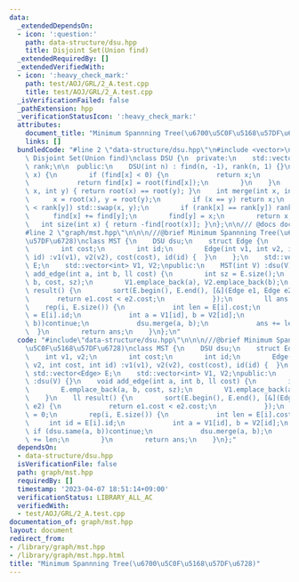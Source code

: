 ```yaml
---
data:
  _extendedDependsOn:
  - icon: ':question:'
    path: data-structure/dsu.hpp
    title: Disjoint Set(Union find)
  _extendedRequiredBy: []
  _extendedVerifiedWith:
  - icon: ':heavy_check_mark:'
    path: test/AOJ/GRL/2_A.test.cpp
    title: test/AOJ/GRL/2_A.test.cpp
  _isVerificationFailed: false
  _pathExtension: hpp
  _verificationStatusIcon: ':heavy_check_mark:'
  attributes:
    document_title: "Minimum Spannning Tree(\u6700\u5C0F\u5168\u57DF\u6728)"
    links: []
  bundledCode: "#line 2 \"data-structure/dsu.hpp\"\n#include <vector>\n\n/// @brief\
    \ Disjoint Set(Union find)\nclass DSU {\n  private:\n    std::vector<int> find,\
    \ rank;\n\n  public:\n    DSU(int n) : find(n, -1), rank(n, 1) {}\n\n    int root(int\
    \ x) {\n        if (find[x] < 0) {\n            return x;\n        } else {\n\
    \            return find[x] = root(find[x]);\n        }\n    }\n    bool same(int\
    \ x, int y) { return root(x) == root(y); }\n    int merge(int x, int y) {\n  \
    \      x = root(x), y = root(y);\n        if (x == y) return x;\n        if (rank[x]\
    \ < rank[y]) std::swap(x, y);\n        if (rank[x] == rank[y]) rank[x]++;\n  \
    \      find[x] += find[y];\n        find[y] = x;\n        return x;\n    }\n \
    \   int size(int x) { return -find[root(x)]; }\n};\n\n/// @docs docs/data-structure/dsu.md\n\
    #line 2 \"graph/mst.hpp\"\n\n\n///@brief Minimum Spannning Tree(\u6700\u5C0F\u5168\
    \u57DF\u6728)\nclass MST {\n    DSU dsu;\n    struct Edge {\n        int v1, v2;\n\
    \        int cost;\n        int id;\n        Edge(int v1, int v2, int cost, int\
    \ id) :v1(v1), v2(v2), cost(cost), id(id) {  }\n    };\n    std::vector<Edge>\
    \ E;\n    std::vector<int> V1, V2;\npublic:\n    MST(int V) :dsu(V) {}\n    void\
    \ add_edge(int a, int b, ll cost) {\n        int sz = E.size();\n        E.emplace_back(a,\
    \ b, cost, sz);\n        V1.emplace_back(a), V2.emplace_back(b);\n    }\n    ll\
    \ result() {\n        sort(E.begin(), E.end(), [&](Edge e1, Edge e2) {\n     \
    \       return e1.cost < e2.cost;\n            });\n        ll ans = 0;\n    \
    \    rep(i, E.size()) {\n            int len = E[i].cost;\n            int id\
    \ = E[i].id;\n            int a = V1[id], b = V2[id];\n            if (dsu.same(a,\
    \ b))continue;\n            dsu.merge(a, b);\n            ans += len;\n      \
    \  }\n        return ans;\n    }\n};\n"
  code: "#include\"data-structure/dsu.hpp\"\n\n\n///@brief Minimum Spannning Tree(\u6700\
    \u5C0F\u5168\u57DF\u6728)\nclass MST {\n    DSU dsu;\n    struct Edge {\n    \
    \    int v1, v2;\n        int cost;\n        int id;\n        Edge(int v1, int\
    \ v2, int cost, int id) :v1(v1), v2(v2), cost(cost), id(id) {  }\n    };\n   \
    \ std::vector<Edge> E;\n    std::vector<int> V1, V2;\npublic:\n    MST(int V)\
    \ :dsu(V) {}\n    void add_edge(int a, int b, ll cost) {\n        int sz = E.size();\n\
    \        E.emplace_back(a, b, cost, sz);\n        V1.emplace_back(a), V2.emplace_back(b);\n\
    \    }\n    ll result() {\n        sort(E.begin(), E.end(), [&](Edge e1, Edge\
    \ e2) {\n            return e1.cost < e2.cost;\n            });\n        ll ans\
    \ = 0;\n        rep(i, E.size()) {\n            int len = E[i].cost;\n       \
    \     int id = E[i].id;\n            int a = V1[id], b = V2[id];\n           \
    \ if (dsu.same(a, b))continue;\n            dsu.merge(a, b);\n            ans\
    \ += len;\n        }\n        return ans;\n    }\n};"
  dependsOn:
  - data-structure/dsu.hpp
  isVerificationFile: false
  path: graph/mst.hpp
  requiredBy: []
  timestamp: '2023-04-07 18:51:14+09:00'
  verificationStatus: LIBRARY_ALL_AC
  verifiedWith:
  - test/AOJ/GRL/2_A.test.cpp
documentation_of: graph/mst.hpp
layout: document
redirect_from:
- /library/graph/mst.hpp
- /library/graph/mst.hpp.html
title: "Minimum Spannning Tree(\u6700\u5C0F\u5168\u57DF\u6728)"
---
```

